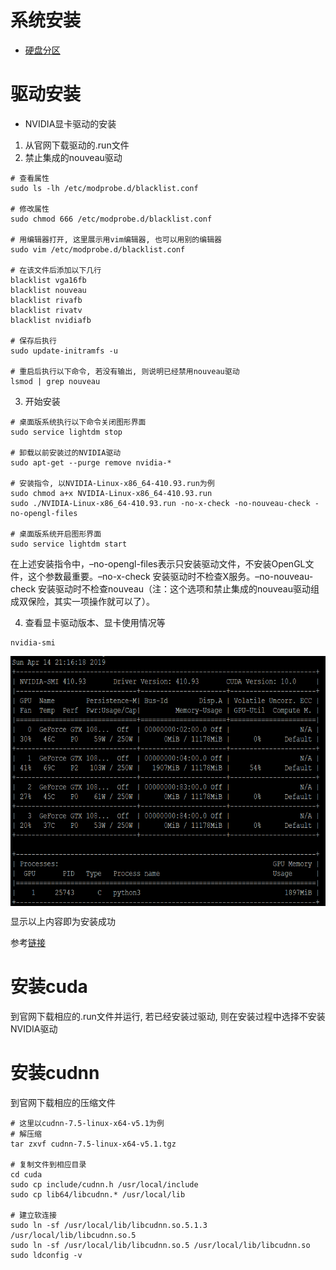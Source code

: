 # 系统安装
* [硬盘分区](https://blog.csdn.net/u012052268/article/details/77145427)

# 驱动安装

* NVIDIA显卡驱动的安装
1. 从官网下载驱动的.run文件
2. 禁止集成的nouveau驱动
```
# 查看属性
sudo ls -lh /etc/modprobe.d/blacklist.conf

# 修改属性
sudo chmod 666 /etc/modprobe.d/blacklist.conf

# 用编辑器打开, 这里展示用vim编辑器, 也可以用别的编辑器
sudo vim /etc/modprobe.d/blacklist.conf

# 在该文件后添加以下几行
blacklist vga16fb
blacklist nouveau
blacklist rivafb
blacklist rivatv
blacklist nvidiafb

# 保存后执行
sudo update-initramfs -u

# 重启后执行以下命令, 若没有输出, 则说明已经禁用nouveau驱动
lsmod | grep nouveau
```
3. 开始安装
```
# 桌面版系统执行以下命令关闭图形界面
sudo service lightdm stop

# 卸载以前安装过的NVIDIA驱动
sudo apt-get --purge remove nvidia-*

# 安装指令, 以NVIDIA-Linux-x86_64-410.93.run为例
sudo chmod a+x NVIDIA-Linux-x86_64-410.93.run
sudo ./NVIDIA-Linux-x86_64-410.93.run -no-x-check -no-nouveau-check -no-opengl-files

# 桌面版系统开启图形界面
sudo service lightdm start
```
在上述安装指令中，–no-opengl-files表示只安装驱动文件，不安装OpenGL文件，这个参数最重要。–no-x-check 安装驱动时不检查X服务。–no-nouveau-check 安装驱动时不检查nouveau（注：这个选项和禁止集成的nouveau驱动组成双保险，其实一项操作就可以了）。

4. 查看显卡驱动版本、显卡使用情况等
```
nvidia-smi
```
<img src="image/nvidia_smi_output.png" align="center" height="400" width="600"/>  

显示以上内容即为安装成功  

参考[链接](https://blog.csdn.net/qq_30163461/article/details/80314630)

# 安装cuda
到官网下载相应的.run文件并运行, 若已经安装过驱动, 则在安装过程中选择不安装NVIDIA驱动

# 安装cudnn
到官网下载相应的压缩文件
```
# 这里以cudnn-7.5-linux-x64-v5.1为例
# 解压缩
tar zxvf cudnn-7.5-linux-x64-v5.1.tgz

# 复制文件到相应目录
cd cuda
sudo cp include/cudnn.h /usr/local/include
sudo cp lib64/libcudnn.* /usr/local/lib

# 建立软连接
sudo ln -sf /usr/local/lib/libcudnn.so.5.1.3 /usr/local/lib/libcudnn.so.5
sudo ln -sf /usr/local/lib/libcudnn.so.5 /usr/local/lib/libcudnn.so
sudo ldconfig -v
```
